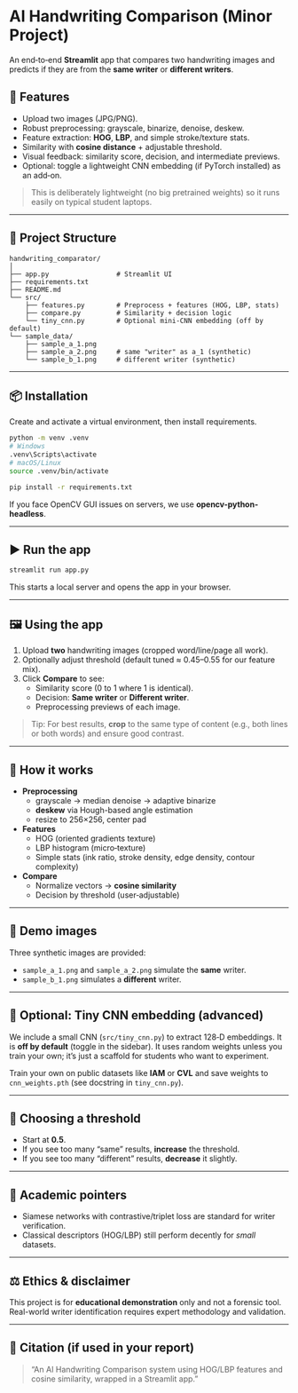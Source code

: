 # AI Handwriting Comparison (Minor Project)

An end‑to‑end **Streamlit** app that compares two handwriting images and predicts if they are from the **same writer** or **different writers**.

## 🚀 Features
- Upload two images (JPG/PNG).
- Robust preprocessing: grayscale, binarize, denoise, deskew.
- Feature extraction: **HOG**, **LBP**, and simple stroke/texture stats.
- Similarity with **cosine distance** + adjustable threshold.
- Visual feedback: similarity score, decision, and intermediate previews.
- Optional: toggle a lightweight CNN embedding (if PyTorch installed) as an add‑on.

> This is deliberately lightweight (no big pretrained weights) so it runs easily on typical student laptops.

---

## 🧩 Project Structure
```
handwriting_comparator/
│
├── app.py                 # Streamlit UI
├── requirements.txt
├── README.md
└── src/
    ├── features.py        # Preprocess + features (HOG, LBP, stats)
    ├── compare.py         # Similarity + decision logic
    └── tiny_cnn.py        # Optional mini-CNN embedding (off by default)
└── sample_data/
    ├── sample_a_1.png
    ├── sample_a_2.png     # same "writer" as a_1 (synthetic)
    └── sample_b_1.png     # different writer (synthetic)
```

---

## 📦 Installation
Create and activate a virtual environment, then install requirements.

```bash
python -m venv .venv
# Windows
.venv\Scripts\activate
# macOS/Linux
source .venv/bin/activate

pip install -r requirements.txt
```

If you face OpenCV GUI issues on servers, we use **opencv-python-headless**.

---

## ▶️ Run the app
```bash
streamlit run app.py
```
This starts a local server and opens the app in your browser.

---

## 🖼️ Using the app
1. Upload **two** handwriting images (cropped word/line/page all work).
2. Optionally adjust threshold (default tuned ≈ 0.45–0.55 for our feature mix).
3. Click **Compare** to see:
   - Similarity score (0 to 1 where 1 is identical).
   - Decision: **Same writer** or **Different writer**.
   - Preprocessing previews of each image.

> Tip: For best results, **crop** to the same type of content (e.g., both lines or both words) and ensure good contrast.

---

## 📐 How it works
- **Preprocessing**
  - grayscale → median denoise → adaptive binarize
  - **deskew** via Hough-based angle estimation
  - resize to 256×256, center pad
- **Features**
  - HOG (oriented gradients texture)
  - LBP histogram (micro‑texture)
  - Simple stats (ink ratio, stroke density, edge density, contour complexity)
- **Compare**
  - Normalize vectors → **cosine similarity**
  - Decision by threshold (user‑adjustable)

---

## 🧪 Demo images
Three synthetic images are provided:
- `sample_a_1.png` and `sample_a_2.png` simulate the **same** writer.
- `sample_b_1.png` simulates a **different** writer.

---

## 🧰 Optional: Tiny CNN embedding (advanced)
We include a small CNN (`src/tiny_cnn.py`) to extract 128‑D embeddings. It is **off by default** (toggle in the sidebar). It uses random weights unless you train your own; it’s just a scaffold for students who want to experiment.

Train your own on public datasets like **IAM** or **CVL** and save weights to `cnn_weights.pth` (see docstring in `tiny_cnn.py`).

---

## 📏 Choosing a threshold
- Start at **0.5**.
- If you see too many “same” results, **increase** the threshold.
- If you see too many “different” results, **decrease** it slightly.

---

## 📝 Academic pointers
- Siamese networks with contrastive/triplet loss are standard for writer verification.
- Classical descriptors (HOG/LBP) still perform decently for *small* datasets.

---

## ⚖️ Ethics & disclaimer
This project is for **educational demonstration** only and not a forensic tool. Real-world writer identification requires expert methodology and validation.

---

## 📄 Citation (if used in your report)
> “An AI Handwriting Comparison system using HOG/LBP features and cosine similarity, wrapped in a Streamlit app.”
